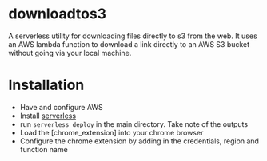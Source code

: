 # downloadtos3
A serverless utility for downloading files directly to s3 from the web. It uses an AWS lambda function to download a link directly to an AWS S3 bucket without going via your local machine.

# Installation

* Have and configure AWS
* Install [serverless](https://www.serverless.com) 
* run `serverless deploy` in the main directory. Take note of the outputs
* Load the [chrome_extension] into your chrome browser
* Configure the chrome extension by adding in the credentials, region and function name
